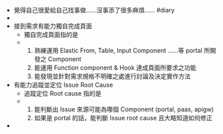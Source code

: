 - 覺得自己很愛給自己找事做……沒事添了很多麻煩…… #diary
-
- 接到需求有能力獨自完成頁面
	- 獨自完成頁面指的是
	- 1. 熟練運用 Elastic From, Table, Input Component ......等 portal 所開發之 Component
	  2. 能運用 Function component & Hook 達成頁面所要求之功能
	  3. 能發現並針對需求規格不明確之處進行討論及決定實作方法
- 有能力追蹤並定位 Issue Root Cause
	- 追蹤定位 Root cause 指的是
	- 1. 能判斷出 Issue 來源可能為哪個 Component (portal, paas, apigw)
	  2. 如果是 portal 的話，能判斷 Issue root cause 且大略知道如何修正
-